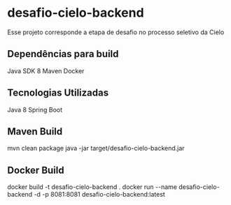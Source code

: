 # desafio-cielo-backend
Esse projeto corresponde a etapa de desafio no processo seletivo da Cielo

## Dependências para build
Java SDK 8
Maven
Docker

## Tecnologias Utilizadas
Java 8
Spring Boot

## Maven Build
mvn clean package
java -jar target/desafio-cielo-backend.jar

## Docker Build
docker build -t desafio-cielo-backend .
docker run --name desafio-cielo-backend -d -p 8081:8081 desafio-cielo-backend:latest